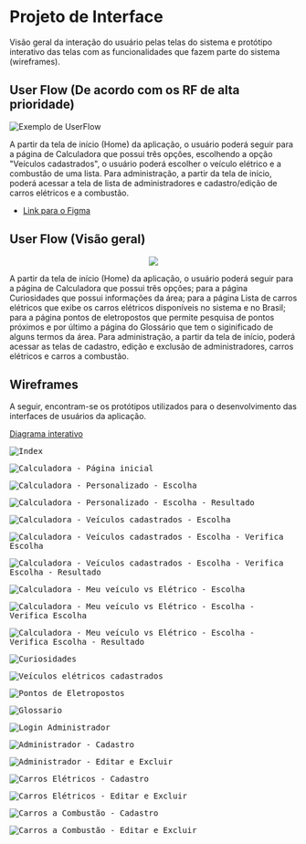 
# Projeto de Interface

Visão geral da interação do usuário pelas telas do sistema e protótipo interativo das telas com as funcionalidades que fazem parte do sistema (wireframes).


## User Flow (De acordo com os RF de alta prioridade)

![Exemplo de UserFlow](img/UserFlow_1semestre_2022.png)

A partir da tela de início (Home) da aplicação, o usuário poderá seguir para a página de Calculadora que possui três opçôes, escolhendo a opção "Veículos cadastrados", o usuário poderá escolher o veículo elétrico e a combustão de uma lista. Para administração, a partir da tela de início, poderá acessar a tela de lista de administradores e cadastro/edição de carros elétricos e a combustão.

* <a href="https://www.figma.com/file/iQvwBr3JpUnx6nPthKb5e9/UserFlow---1%C2%BA-semestre%2F2022?node-id=0%3A1">Link para o Figma</a>

## User Flow (Visão geral)
<p align="center">
<img src="img/userflow_projeto.jpg">
</p>

A partir da tela de início (Home) da aplicação, o usuário poderá seguir para a página de Calculadora que possui três opçôes; para a página Curiosidades que possui informações da área; para a página Lista de carros elétricos que exibe os carros elétricos disponíveis no sistema e no Brasil; para a página pontos de eletropostos que permite pesquisa de pontos próximos e por último a página do Glossário que tem o siginificado de alguns termos da área. Para administração, a partir da tela de início, poderá acessar as telas de cadastro, edição e exclusão de administradores, carros elétricos e carros a combustão.

## Wireframes

A seguir, encontram-se os protótipos utilizados para o desenvolvimento das interfaces de usuários da aplicação.

[Diagrama interativo](https://www.figma.com/proto/PyUYTOwNbD2L0Kt7jjWXF2/Grupo-02---Ciclo-02?node-id=706%3A299&scaling=min-zoom&page-id=706%3A298&starting-point-node-id=706%3A299&show-proto-sidebar=1)

<kbd> <img alt="Index" src="img/p1.jpg" /> </kbd>

<kbd> <img alt="Calculadora - Página inicial" src="img/p3.jpg" /> </kbd>

<kbd> <img alt="Calculadora - Personalizado - Escolha" src="img/p3-1.jpg" /> </kbd>

<kbd> <img alt="Calculadora - Personalizado - Escolha - Resultado" src="img/p3-1-2.jpg" /> </kbd>

<kbd> <img alt="Calculadora - Veículos cadastrados - Escolha" src="img/p3-2.jpg" /> </kbd>

<kbd> <img alt="Calculadora - Veículos cadastrados - Escolha - Verifica Escolha" src="img/p3-2-1.jpg" /> </kbd>

<kbd> <img alt="Calculadora - Veículos cadastrados - Escolha - Verifica Escolha - Resultado" src="img/p3-2-2.jpg" /> </kbd>

<kbd> <img alt="Calculadora - Meu veículo vs Elétrico - Escolha" src="img/p3-3.jpg" /> </kbd>

<kbd> <img alt="Calculadora - Meu veículo vs Elétrico - Escolha - Verifica Escolha" src="img/p3-3-1.jpg" /> </kbd>

<kbd> <img alt="Calculadora - Meu veículo vs Elétrico - Escolha - Verifica Escolha - Resultado" src="img/p3-3-2.jpg" /> </kbd>

<kbd> <img alt="Curiosidades" src="img/p4.jpg" /> </kbd>

<kbd> <img alt="Veículos elétricos cadastrados" src="img/p5.jpg" /> </kbd>

<kbd> <img alt="Pontos de Eletropostos" src="img/p6.jpg" /> </kbd>

<kbd> <img alt="Glossario" src="img/p7.jpg" /> </kbd>

<kbd> <img alt="Login Administrador" src="img/p2.jpg" /> </kbd>

<kbd> <img alt="Administrador - Cadastro" src="img/p2-1.jpg" /> </kbd>

<kbd> <img alt="Administrador - Editar e Excluir" src="img/p2-1-1.jpg" /> </kbd>

<kbd> <img alt="Carros Elétricos - Cadastro" src="img/p2-2.jpg" /> </kbd>

<kbd> <img alt="Carros Elétricos - Editar e Excluir" src="img/p2-2-1.jpg" /> </kbd>

<kbd> <img alt="Carros a Combustão - Cadastro" src="img/p2-3.jpg" /> </kbd>

<kbd> <img alt="Carros a Combustão - Editar e Excluir" src="img/p2-3-1.jpg" /> </kbd>
